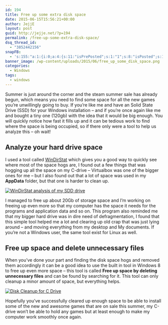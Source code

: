 ```yaml
---
id: 194
title: Free up some extra disk space
date: 2015-06-15T15:56:21+00:00
author: JejjE
layout: post
guid: http://jejje.net/?p=194
permalink: /free-up-some-extra-disk-space/
dsq_thread_id:
  - "3852442156"
snapFB:
  - 's:155:"a:1:{i:0;a:4:{s:11:"isPrePosted";s:1:"1";s:8:"isPosted";s:1:"1";s:4:"pgID";s:31:"376126219133781_858377580908640";s:5:"pDate";s:19:"2015-06-19 13:00:22";}}";'
banner_image: /wp-content/uploads/2015/06/free_up_some_disk_space.png
categories:
  - Windows
tags:
  - windows
---
```

Summer is just around the corner and the steam summer sale has already begun, which means you need to find some space for all the new games you&#8217;re unwillingly going to buy. If you&#8217;re like me and have an Solid State Drive (SSD) for your Windows installation &#8211; and if you&#8217;re once again like me and bought a tiny one (120gb) with the idea that it would be big enough. You will quickly notice how fast it fills up and it can be tedious work to find where the space is being occupied, so if there only were a tool to help us analyze this &#8211; oh wait!
<!--more-->
## Analyze your hard drive space

I used a tool called <a href="http://windirstat.info/" target="_blank" rel="nofollow">WinDirStat</a> which gives you a good way to quickly see where most of the space hogs are, I found out a few things that was hogging up all the space on my C-drive &#8211; Virtualbox was one of the bigger ones for me &#8211; but I also found out that a lot of space was used in my **AppData** folder, but that one is harder to clean up.

[<img class="aligncenter size-full wp-image-195" src="https://i1.wp.com/jejje.net/wp-content/uploads/2015/06/windirstat_analyze_of_c_drive.png?resize=716%2C548" alt="WinDirStat analysis of my SDD drive" srcset="https://i2.wp.com/jejje.net/wp-content/uploads/2015/06/windirstat_analyze_of_c_drive.png?w=716 716w, https://i0.wp.com/jejje.net/wp-content/uploads/2015/06/windirstat_analyze_of_c_drive.png?resize=300%2C230 300w" sizes="(max-width: 716px) 100vw, 716px" data-recalc-dims="1" />](https://i1.wp.com/jejje.net/wp-content/uploads/2015/06/windirstat_analyze_of_c_drive.png)

I managed to free up about 20Gb of storage space and I&#8217;m working on freeing up even more so that my computer has the space it needs for the programs and application data and so on. This program also reminded me that my bigger hard drive was in dire need of defragmentation, I found that this simple tool helped me a lot and clearing up old crap that was just lying around &#8211; and moving everything from my desktop and My documents. If you&#8217;re not a Windows user, the same tool exist for Linux as well.

## Free up space and delete unnecessary files

When you&#8217;ve done your part and finding the disk space hogs and removed them accordingly it can be a good idea to use the built in tool in Windows 8 to free up even more space &#8211; this tool is called **Free up space by deleting unnecessary files** and can be found by searching for it. This tool can only cleanup a minor amount of space, but everything helps.

[<img class="aligncenter size-full wp-image-197" src="https://i0.wp.com/jejje.net/wp-content/uploads/2015/06/disk_cleanup_for_c_drive.png?resize=389%2C477" alt="Disk Cleanup for C Drive" srcset="https://i0.wp.com/jejje.net/wp-content/uploads/2015/06/disk_cleanup_for_c_drive.png?w=389 389w, https://i1.wp.com/jejje.net/wp-content/uploads/2015/06/disk_cleanup_for_c_drive.png?resize=245%2C300 245w" sizes="(max-width: 389px) 100vw, 389px" data-recalc-dims="1" />](https://i2.wp.com/jejje.net/wp-content/uploads/2015/06/disk_cleanup_for_c_drive.png)

Hopefully you&#8217;ve successfully cleared up enough space to be able to install some of the new and awesome games that are on sale this summer, my C-drive won&#8217;t be able to hold any games but at least enough to make my computer work smoothly once again.

<div style="font-size:0px;height:0px;line-height:0px;margin:0;padding:0;clear:both">
</div>